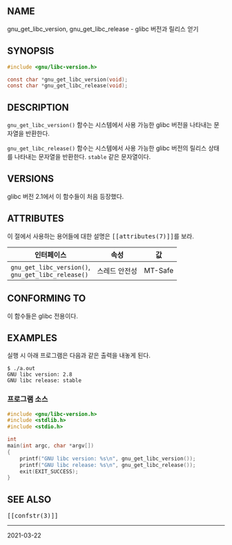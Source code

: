 ## NAME

gnu_get_libc_version, gnu_get_libc_release - glibc 버전과 릴리스 얻기

## SYNOPSIS

```c
#include <gnu/libc-version.h>

const char *gnu_get_libc_version(void);
const char *gnu_get_libc_release(void);
```

## DESCRIPTION

`gnu_get_libc_version()` 함수는 시스템에서 사용 가능한 glibc 버전을 나타내는 문자열을 반환한다.

`gnu_get_libc_release()` 함수는 시스템에서 사용 가능한 glibc 버전의 릴리스 상태를 나타내는 문자열을 반환한다. `stable` 같은 문자열이다.

## VERSIONS

glibc 버전 2.1에서 이 함수들이 처음 등장했다.

## ATTRIBUTES

이 절에서 사용하는 용어들에 대한 설명은 <tt>[[attributes(7)]]</tt>를 보라.

| 인터페이스 | 속성 | 값 |
| --- | --- | --- |
| `gnu_get_libc_version()`,<br>`gnu_get_libc_release()` | 스레드 안전성 | MT-Safe |

## CONFORMING TO

이 함수들은 glibc 전용이다.

## EXAMPLES

실행 시 아래 프로그램은 다음과 같은 출력을 내놓게 된다.

```text
$ ./a.out
GNU libc version: 2.8
GNU libc release: stable
```

### 프로그램 소스

```c
#include <gnu/libc-version.h>
#include <stdlib.h>
#include <stdio.h>

int
main(int argc, char *argv[])
{
    printf("GNU libc version: %s\n", gnu_get_libc_version());
    printf("GNU libc release: %s\n", gnu_get_libc_release());
    exit(EXIT_SUCCESS);
}
```

## SEE ALSO

<tt>[[confstr(3)]]</tt>

----

2021-03-22
